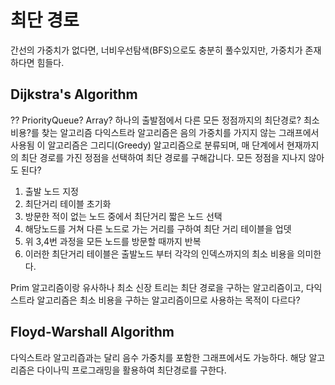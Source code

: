 # 최단 경로

간선의 가중치가 없다면, 너비우선탐색(BFS)으로도 충분히 풀수있지만, 가중치가 존재하다면 힘들다.

## Dijkstra's Algorithm
?? PriorityQueue? Array?
하나의 출발점에서 다른 모든 정점까지의 최단경로? 최소비용?를 찾는 알고리즘
다익스트라 알고리즘은 음의 가중치를 가지지 않는 그래프에서 사용됨
이 알고리즘은 그리디(Greedy) 알고리즘으로 분류되며, 
매 단계에서 현재까지의 최단 경로를 가진 정점을 선택하여 최단 경로를 구해갑니다.
모든 정점을 지나지 않아도 된다?

1. 출발 노드 지정
2. 최단거리 테이블 초기화
3. 방문한 적이 없는 노드 중에서 최단거리 짧은 노드 선택
4. 해당노드를 거쳐 다른 노드로 가는 거리를 구하여 최단 거리 테이블을 업뎃
5. 위 3,4번 과정을 모든 노드를 방문할 때까지 반복
6. 이러한 최단거리 테이블은 출발노드 부터 각각의 인덱스까지의 최소 비용을 의미한다.

Prim 알고리즘이랑 유사하나 최소 신장 트리는 최단 경로을 구하는 알고리즘이고,
다익스트라 알고리즘은 최소 비용을 구하는 알고리즘이므로 사용하는 목적이 다르다?

## Floyd-Warshall Algorithm
다익스트라 알고리즙과는 달리 음수 가중치를 포함한 그래프에서도 가능하다. 
해당 알고리즘은 다이나믹 프로그래밍을 활용하여 최단경로를 구한다.

